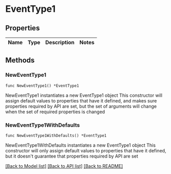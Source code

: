 # EventType1

## Properties

Name | Type | Description | Notes
------------ | ------------- | ------------- | -------------

## Methods

### NewEventType1

`func NewEventType1() *EventType1`

NewEventType1 instantiates a new EventType1 object
This constructor will assign default values to properties that have it defined,
and makes sure properties required by API are set, but the set of arguments
will change when the set of required properties is changed

### NewEventType1WithDefaults

`func NewEventType1WithDefaults() *EventType1`

NewEventType1WithDefaults instantiates a new EventType1 object
This constructor will only assign default values to properties that have it defined,
but it doesn't guarantee that properties required by API are set


[[Back to Model list]](../../README.md#documentation-for-models) [[Back to API list]](../../README.md#documentation-for-api-endpoints) [[Back to README]](../../README.md)


